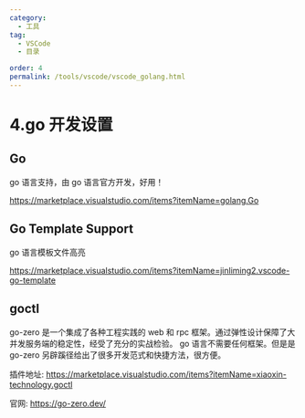 ```yaml
---
category:
  - 工具
tag:
  - VSCode
  - 目录

order: 4
permalink: /tools/vscode/vscode_golang.html
---
```


# 4.go 开发设置

## Go

go 语言支持，由 go 语言官方开发，好用！

https://marketplace.visualstudio.com/items?itemName=golang.Go

## Go Template Support

go 语言模板文件高亮

https://marketplace.visualstudio.com/items?itemName=jinliming2.vscode-go-template

## goctl

go-zero 是一个集成了各种工程实践的 web 和 rpc 框架。通过弹性设计保障了大并发服务端的稳定性，经受了充分的实战检验。
go 语言不需要任何框架。但是是 go-zero 另辟蹊径给出了很多开发范式和快捷方法，很方便。

插件地址:
https://marketplace.visualstudio.com/items?itemName=xiaoxin-technology.goctl

官网:
https://go-zero.dev/
